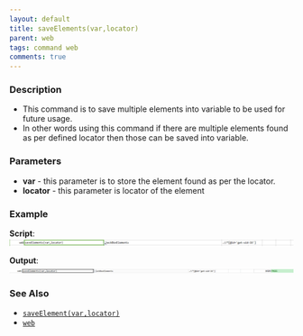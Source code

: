 ```yaml
---
layout: default
title: saveElements(var,locator)
parent: web
tags: command web
comments: true
---
```


### Description

- This command is to save multiple elements into variable to be used for future usage.
- In other words using this command if there are multiple elements found as per defined locator then those can be saved into variable.

### Parameters

- **var** - this parameter is to store the element found as per the locator.
- **locator** - this parameter is locator of the element

### Example

**Script**:<br/>
![](image/saveElements_01.png)

**Output**:<br/>
![](image/saveElements_02.png)

### See Also

- [`saveElement(var,locator)`](saveElement(var,locator))
- [`web`](index)